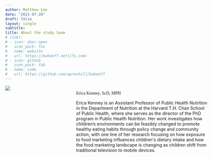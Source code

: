 ```yaml
---
author: Matthew Lee
date: "2021-07-20"
draft: false
layout: single
subtitle: 
title: About the study team
# links:
# - icon: door-open
#   icon_pack: fas
#   name: website
#   url: https://bakeoff.netlify.com/
# - icon: github
#   icon_pack: fab
#   name: code
#   url: https://github.com/apreshill/bakeoff
---
```


<!-- Erica -->

<div style="width: 130%; height: 400%">
<div style="width: 30%; height: 400%; float: left; margin-right: 5%;"> 
<img src="/img/headshot-ekenney.png">
</div>
<div style="margin-left: 10%; height: 400%;"> 
<br>
<span style="font-family:Metropolis-SB">Erica Kenney, ScD, MPH</span>

Erica Kenney is an Assistant Professor of Public Health Nutrition in the Department of Nutrition at the Harvard T.H. Chan School of Public Health, where she serves as the director of the PhD program in Public Health Nutrition. Her work investigates how children’s environments can be feasibly changed to promote healthy eating habits through policy change and community action, with one line of her research focusing on how exposure to food marketing influences children's dietary intake and how the food marketing landscape is changing as children shift from traditional television to mobile devices.
</div>
</div>

<br><br><br>

<!-- Becky -->

<div style="width: 130%; height: 400%">
<div style="width: 30%; height: 400%; float: left; margin-right: 5%;"> 
<br><br>
<img src="/img/headshot-rmozaffarian.png">
</div>
<div style="margin-left: 10%; height: 400%;"> 
<span style="font-family:Metropolis-SB">Rebecca Mozaffarian, MS MPH</span>

Becky is a Project Manager in the Nutrition Department at the Harvard T.H. Chan School of Public Health. In her role on the Kids APPS project, Becky oversees the project goals; develops research protocols; and assists with data collection, management, and analysis.

Becky’s research focuses on identifying effective policies and strategies to improve child health by improving food, physical activity and screen time environments in early child care, schools, afterschool programs, and community settings.

Becky earned her Master of Science degree in Food Policy and Applied Nutrition from Tufts Friedman School of Nutrition Science and Policy, and her Master of Public Health degree in Epidemiology from Tufts Medical School.
</div>
</div>

<br><br><br>

<!-- Elizabeth -->

<div style="width: 130%;">
<div style="width: 30%; height: 400%; float: left; margin-right: 5%;"> 
<br>
<img src="/img/headshot-egunner.png"/>
</div>
<div style="margin-left: 10%; height: 400%; "> 
<span style="font-family:Metropolis-SB">Elizabeth Gunner, RDN</span>

Elizabeth is an MPH candidate in the Nutrition Department at Harvard T.H. Chan School of Public Health. She is a Research Assistant with the Kids APPS project.

Prior to working with the Kids APPS project, Elizabeth has geared her professional focus thus far toward creating an accessible, accurate, and inclusive health and wellness environment for all, working as a Registered Dietitian (RD/ RDN) in New York. During her professional career, Elizabeth has worked in a clinical setting as a Nutrition Care Manager, in the media as a Nutrition Communication Consultant, and in a start-up company as a Registered Dietitian providing one on one nutrition counseling via Telehealth. In her free time, Elizabeth also enjoys creative outlets such as art, interior design, poetry, and music.
</div>
</div>

<br><br><br>


<!-- Jasmine -->

<div style="width: 130%;">
<div style="width: 30%; height: 400%; float: left; margin-right: 5%;"> 
<br>
<img src="/img/headshot-jnorris.png"/>
</div>
<div style="margin-left: 10%; height: 400%; "> 
<span style="font-family:Metropolis-SB">Jasmine Norris, RD</span>

Jasmine is an MPH candidate in the Nutrition Department at Harvard T.H. Chan School of Public Health. She is a Research Assistant with the Kids APPS project, focused on participant recruitment strategy and data collection.

In 2017 Jasmine received her registration status as a dietitian in California, then worked primarily in school and community nutrition. Her area of interest in graduate school is in food system development and policy advocacy for school and child nutrition programs. In her free time, Jasmine enjoys contemporary and salsa dancing, and inventing culinary techniques to utilize food waste in home cooking.
</div>
</div>

<br><br><br>



<!-- Matt -->

<div style="width: 130%;">
<div style="width: 30%; height: 400%; float: left; margin-right: 5%;"> 

<img src="/img/headshot-mlee.png"/>
</div>
<div style="margin-left: 10%; height: 400%; "> 
<span style="font-family:Metropolis-SB">Matt Lee, MS</span>

Matt is a PhD student in the Population Health Sciences program at the Harvard University T.H. Chan School of Public Health, in the Department of Nutrition. His research is focused on evaluating existing and potential nutrition policies and program that are poised to reduce cardiometabolic disease, and works as a data analyst on the Kids APPS team. Prior to joining the team at Harvard, Matt completed a Master of Science degree in Epidemiology as well as a Bachelor of Arts in Public Health at the University of California, Berkeley. When he isn’t knee-deep in R code or any ongoing data analysis, Matt enjoys playing the oboe/English horn with the Longwood Symphony Orchestra, trying to find the sunniest of hikes, and making (and eating) new foods.
</div>
</div>

<br>
<br><br>

<!-- Meghana -->

<div style="width: 130%;">
<div style="width: 30%; height: 400%; float: left; margin-right: 5%;"> 

<img src="/img/headshot-miragavarapu.png"/>
</div>
<div style="margin-left: 10%; height: 400%; ">
<br>
<br>
<span style="font-family:Metropolis-SB">Meghana Iragavarapu</span>

Meghana Sai Iragavarapu is a recent graduate from Duke University and a Research Assistant with the Kids APPS project. Meghana’s research background is inspired by a belief that “food is medicine,” and spans nutrition science, health behavior change, and digital health interventions.In addition to assisting the Kids APPS project, Meghana works at the Brigham and Women’s Hospital as a research assistant with the Department of Pediatric Newborn Medicine.
</div>
</div>

<br>
<br><br><br>

<!-- Sophia -->

<div style="width: 130%;">
<div style="width: 30%; height: 400%; float: left; margin-right: 5%;"> 

<img src="/img/headshot-shua.png"/>

</div>
<div style="margin-left: 10%; height: 400%; "> 
<br>
<span style="font-family:Metropolis-SB">Sophia Hua, PhD</span>

<br>

Sophia Hua is a postdoctoral fellow in the Department of Nutrition at the Harvard T. H. Chan School of Public Health. Her research interests lie in obesity prevention and nutrition policy. Before coming to Harvard, she worked as a project coordinator at the University of Pennsylvania, where she primarily focused on a menu label messaging study and evaluating the impact of the Philadelphia beverage tax. She received her B.S. in psychology, her M.P.H. in social and behavioral sciences from Yale University, and her Ph.D in population health sciences from Harvard University.

</div>
</div>

<br>
<br><br><br>




 